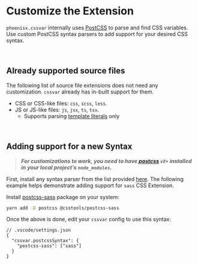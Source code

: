 # Customize the Extension

`phoenisx.cssvar` internally uses [PostCSS](https://github.com/postcss/postcss) to parse and
find CSS variables. Use custom PostCSS syntax parsers to add support for your
desired CSS syntax.

<br>

## Already supported source files

The following list of source file extensions does not need any customization.
`cssvar` already has in-built support for them.

- CSS or CSS-like files: `css`, `scss`, `less`.
- JS or JS-like files: `js`, `jsx`, `ts`, `tsx`.
  - Supports parsing [template literals](https://developer.mozilla.org/en-US/docs/Web/JavaScript/Reference/Template_literals) only

<br>

## Adding support for a new Syntax

> ***For customizations to work, you need to have
[postcss](https://github.com/postcss/postcss) `v8+` installed in your local project's `node_modules`.***

First, install any syntax parser from the list provided [here][syntax-list].
The following example helps demonstrate adding support for `sass` CSS Extension.


Install [postcss-sass][sass-syntax] package on your system:

```sh
yarn add -D postcss @csstools/postcss-sass
```

Once the above is done, edit your `cssvar` config to use this syntax:

```jsonc
// .vscode/settings.json
{
  "cssvar.postcssSyntax": {
    "postcss-sass": ["sass"]
  }
}
```


[syntax-list]: https://github.com/postcss/postcss#syntaxes
[sass-syntax]: https://github.com/csstools/postcss-sass
[nested-plugin]: https://github.com/postcss/postcss-nested
